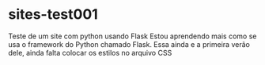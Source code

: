 # sites-test001
Teste de um site com python usando Flask
Estou aprendendo mais como se usa o framework do Python chamado Flask. Essa ainda e a primeira verão dele, ainda falta colocar os estilos no arquivo CSS
